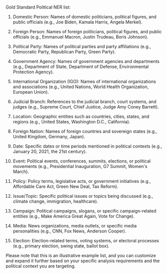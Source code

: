 Gold Standard Political NER list:

1. Domestic Person: Names of domestic politicians, political figures, and public officials (e.g., Joe Biden, Kamala Harris, Angela Merkel).

2. Foreign Person: Names of foreign politicians, political figures, and public officials (e.g., Emmanuel Macron, Justin Trudeau, Boris Johnson).

3. Political Party: Names of political parties and party affiliations (e.g., Democratic Party, Republican Party, Green Party).

4. Government Agency: Names of government agencies and departments (e.g., Department of State, Department of Defense, Environmental Protection Agency).

5. International Organization (IGO): Names of international organizations and associations (e.g., United Nations, World Health Organization, European Union).

6. Judicial Branch: References to the judicial branch, court systems, and judges (e.g., Supreme Court, Chief Justice, Judge Amy Coney Barrett).

7. Location: Geographic entities such as countries, cities, states, and regions (e.g., United States, Washington D.C., California).

8. Foreign Nation: Names of foreign countries and sovereign states (e.g., United Kingdom, Germany, Japan).

9. Date: Specific dates or time periods mentioned in political contexts (e.g., January 20, 2021, the 21st century).

10. Event: Political events, conferences, summits, elections, or political movements (e.g., Presidential Inauguration, G7 Summit, Women's March).

11. Policy: Policy terms, legislative acts, or government initiatives (e.g., Affordable Care Act, Green New Deal, Tax Reform).

12. Issue/Topic: Specific political issues or topics being discussed (e.g., climate change, immigration, healthcare).

13. Campaign: Political campaigns, slogans, or specific campaign-related entities (e.g., Make America Great Again, Vote for Change).

14. Media: News organizations, media outlets, or specific media personalities (e.g., CNN, Fox News, Anderson Cooper).

15. Election: Election-related terms, voting systems, or electoral processes (e.g., primary election, swing state, ballot box).

Please note that this is an illustrative example list, and you can customize and expand it further based on your specific analysis requirements and the political context you are targeting.